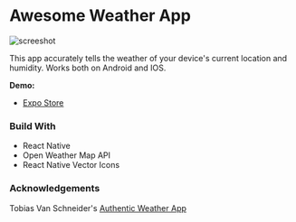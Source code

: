 # Awesome Weather App

![screeshot](https://i.imgur.com/0D1MuxG.png)

This app accurately tells the weather of your device's current location and humidity. Works both on Android and IOS.

**Demo:**

* [Expo Store]()

### Build With

* React Native
* Open Weather Map API
* React Native Vector Icons

### Acknowledgements

Tobias Van Schneider's [Authentic Weather App](http://authenticweather.com/)
